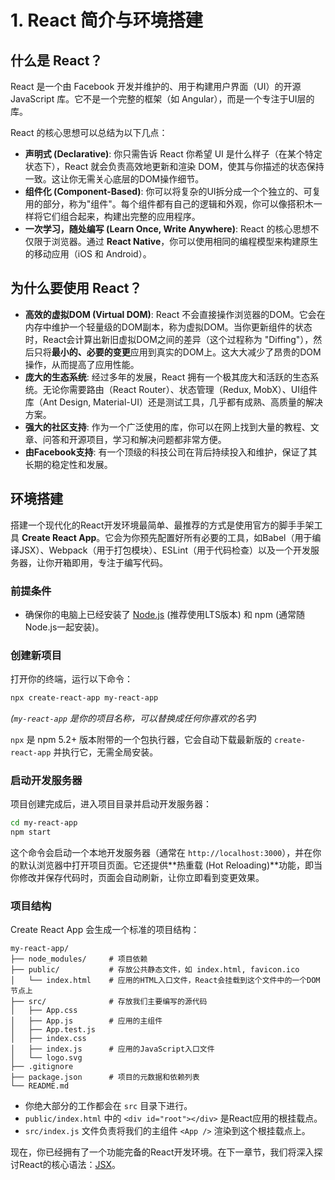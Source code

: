 # 1. React 简介与环境搭建

## 什么是 React？

React 是一个由 Facebook 开发并维护的、用于构建用户界面（UI）的开源 JavaScript 库。它不是一个完整的框架（如 Angular），而是一个专注于UI层的库。

React 的核心思想可以总结为以下几点：
- **声明式 (Declarative)**: 你只需告诉 React 你希望 UI 是什么样子（在某个特定状态下），React 就会负责高效地更新和渲染 DOM，使其与你描述的状态保持一致。这让你无需关心底层的DOM操作细节。
- **组件化 (Component-Based)**: 你可以将复杂的UI拆分成一个个独立的、可复用的部分，称为"组件"。每个组件都有自己的逻辑和外观，你可以像搭积木一样将它们组合起来，构建出完整的应用程序。
- **一次学习，随处编写 (Learn Once, Write Anywhere)**: React 的核心思想不仅限于浏览器。通过 **React Native**，你可以使用相同的编程模型来构建原生的移动应用（iOS 和 Android）。

## 为什么要使用 React？

- **高效的虚拟DOM (Virtual DOM)**: React 不会直接操作浏览器的DOM。它会在内存中维护一个轻量级的DOM副本，称为虚拟DOM。当你更新组件的状态时，React会计算出新旧虚拟DOM之间的差异（这个过程称为 "Diffing"），然后只将**最小的、必要的变更**应用到真实的DOM上。这大大减少了昂贵的DOM操作，从而提高了应用性能。
- **庞大的生态系统**: 经过多年的发展，React 拥有一个极其庞大和活跃的生态系统。无论你需要路由（React Router）、状态管理（Redux, MobX）、UI组件库（Ant Design, Material-UI）还是测试工具，几乎都有成熟、高质量的解决方案。
- **强大的社区支持**: 作为一个广泛使用的库，你可以在网上找到大量的教程、文章、问答和开源项目，学习和解决问题都非常方便。
- **由Facebook支持**: 有一个顶级的科技公司在背后持续投入和维护，保证了其长期的稳定性和发展。

## 环境搭建

搭建一个现代化的React开发环境最简单、最推荐的方式是使用官方的脚手手架工具 **Create React App**。它会为你预先配置好所有必要的工具，如Babel（用于编译JSX）、Webpack（用于打包模块）、ESLint（用于代码检查）以及一个开发服务器，让你开箱即用，专注于编写代码。

### 前提条件

- 确保你的电脑上已经安装了 [Node.js](https://nodejs.org/) (推荐使用LTS版本) 和 npm (通常随Node.js一起安装)。

### 创建新项目

打开你的终端，运行以下命令：

```bash
npx create-react-app my-react-app
```
*(`my-react-app` 是你的项目名称，可以替换成任何你喜欢的名字)*

`npx` 是 npm 5.2+ 版本附带的一个包执行器，它会自动下载最新版的 `create-react-app` 并执行它，无需全局安装。

### 启动开发服务器

项目创建完成后，进入项目目录并启动开发服务器：

```bash
cd my-react-app
npm start
```

这个命令会启动一个本地开发服务器（通常在 `http://localhost:3000`），并在你的默认浏览器中打开项目页面。它还提供**热重载 (Hot Reloading)**功能，即当你修改并保存代码时，页面会自动刷新，让你立即看到变更效果。

### 项目结构

Create React App 会生成一个标准的项目结构：
```
my-react-app/
├── node_modules/     # 项目依赖
├── public/           # 存放公共静态文件，如 index.html, favicon.ico
│   └── index.html    # 应用的HTML入口文件，React会挂载到这个文件中的一个DOM节点上
├── src/              # 存放我们主要编写的源代码
│   ├── App.css
│   ├── App.js        # 应用的主组件
│   ├── App.test.js
│   ├── index.css
│   ├── index.js      # 应用的JavaScript入口文件
│   └── logo.svg
├── .gitignore
├── package.json      # 项目的元数据和依赖列表
└── README.md
```

- 你绝大部分的工作都会在 `src` 目录下进行。
- `public/index.html` 中的 `<div id="root"></div>` 是React应用的根挂载点。
- `src/index.js` 文件负责将我们的主组件 `<App />` 渲染到这个根挂载点上。

现在，你已经拥有了一个功能完备的React开发环境。在下一章节，我们将深入探讨React的核心语法：[JSX](jsx-deep-dive.md)。 